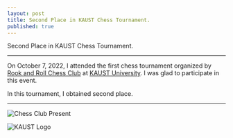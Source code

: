 ```yaml
---
layout: post
title: Second Place in KAUST Chess Tournament.
published: true
---
```


Second Place in KAUST Chess Tournament.

---


On October 7, 2022, I attended the first chess tournament organized by [Rook and Roll Chess Club](https://campusconnect.kaust.edu.sa/rooknroll/home/) at [KAUST University](https://www.kaust.edu.sa/). I was glad to participate in this event. 

In this tournament, I obtained second place.

---

![Chess Club Present](https://burlachenkok.github.io/materials/chess-club-kaust-present.png)

![KAUST Logo](https://burlachenkok.github.io/materials/KAUST-logo.png)
